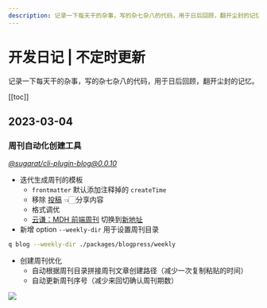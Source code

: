 ```yaml
---
description: 记录一下每天干的杂事，写的杂七杂八的代码，用于日后回顾，翻开尘封的记忆。
---
```

# 开发日记 | 不定时更新

记录一下每天干的杂事，写的杂七杂八的代码，用于日后回顾，翻开尘封的记忆。

[[toc]]

## 2023-03-04

### 周刊自动化创建工具
*[@sugarat/cli-plugin-blog@0.0.10](https://www.npmjs.com/package/@sugarat/cli-plugin-blog)*

* 迭代生成周刊的模板
  * `frontmatter` 默认添加注释掉的 `createTime`
  * 移除 [投稿](https://www.wenjuan.com/s/AN32YrD/) 👈🏻分享内容
  * 格式调优
  * [云谦：MDH 前端周刊](https://sorrycc.com/mdh/) 切换到[新地址](https://sorrycc.com/mdh/)
* 新增 option `--weekly-dir` 用于设置周刊目录
```sh
q blog --weekly-dir ./packages/blogpress/weekly
```
* 创建周刊优化
  * 自动根据周刊目录拼接周刊文章创建路径（减少一次复制粘贴的时间）
  * 自动更新周刊序号（减少来回切确认周刊期数）

![](https://img.cdn.sugarat.top/mdImg/sugar/3f4b2c2c0497eb31ce8b4d86d16b63b4)